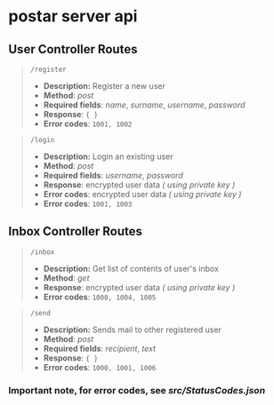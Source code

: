 # postar server api


## User Controller Routes

> ``/register``
>+ **Description:** Register a new user
>+ **Method**: *post*
>+ **Required fields**: *name*, *surname*, *username*, *password* 
>+ **Response**: ``{ }``
>+ **Error codes**: ``1001, 1002``


> ``/login``
>+ **Description:** Login an existing user
>+ **Method**: *post*
>+ **Required fields**: *username*, *password*
>+ **Response**: encrypted user data *( using private key )*
>+ **Error codes**: encrypted user data *( using private key )*
>+ **Error codes**: ``1001, 1003``


## Inbox Controller Routes

> ``/inbox``
>+ **Description:** Get list of contents of user's inbox
>+ **Method**: *get*
>+ **Response**: encrypted user data *( using private key )*
>+ **Error codes**: ``1000, 1004, 1005``


> ``/send``
>+ **Description:** Sends mail to other registered user
>+ **Method**: *post*
>+ **Required fields**: *recipient*, *text*
>+ **Response**: ``{ }``
>+ **Error codes**: ``1000, 1001, 1006``

### Important note, for error codes, see ***src/StatusCodes.json***
